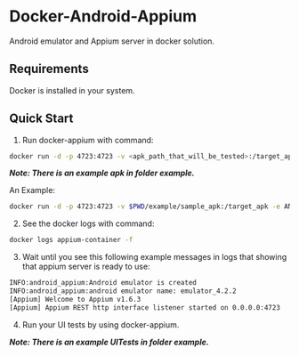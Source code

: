 Docker-Android-Appium
=====================

Android emulator and Appium server in docker solution.

Requirements
------------

Docker is installed in your system.

Quick Start
-----------

1. Run docker-appium with command:

```bash
docker run -d -p 4723:4723 -v <apk_path_that_will_be_tested>:/target_apk -e ANDROID_VERSION=<target_android_version> --name appium-container butomo1989/docker-appium
```

***Note: There is an example apk in folder example.***

An Example:

```bash
docker run -d -p 4723:4723 -v $PWD/example/sample_apk:/target_apk -e ANDROID_VERSION=4.2.2 --name appium-container docker-android-appium
```

2. See the docker logs with command:

```bash
docker logs appium-container -f
```

3. Wait until you see this following example messages in logs that showing that appium server is ready to use:

```bash
INFO:android_appium:Android emulator is created
INFO:android_appium:android emulator name: emulator_4.2.2
[Appium] Welcome to Appium v1.6.3
[Appium] Appium REST http interface listener started on 0.0.0.0:4723
```

4. Run your UI tests by using docker-appium.

***Note: There is an example UITests in folder example.***
